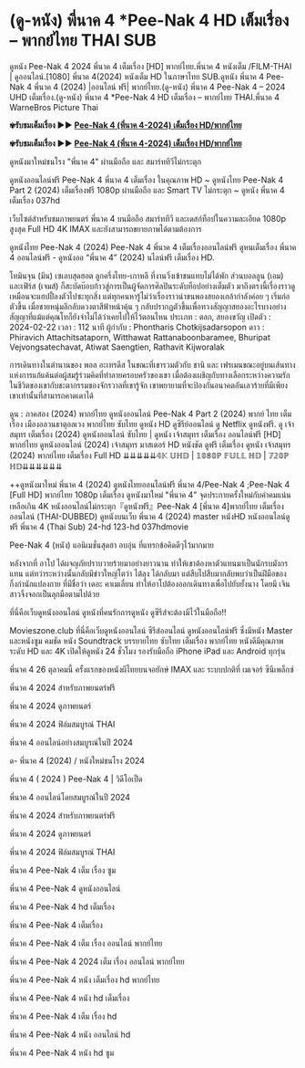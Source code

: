 <h1>(ดู-หนัง) พี่นาค 4 *Pee-Nak 4  HD เต็มเรื่อง – พากย์ไทย THAI SUB
</h1>

ดูหนัง Pee-Nak 4  2024 พี่นาค 4 เต็มเรื่อง [HD] พากย์ไทย.พี่นาค 4 หนังเต็ม /FILM-THAI | ดูออนไลน์.[1080] พี่นาค 4(2024) หนังเต็ม HD ในภาษาไทย SUB.ดูหนัง พี่นาค 4 Pee-Nak 4  พี่นาค 4 (2024) |ออนไลน์ ฟรี| พากย์ไทย.(ดู-หนัง) พี่นาค 4 Pee-Nak 4  – 2024 UHD เต็มเรื่อง.(ดู-หนัง) พี่นาค 4 *Pee-Nak 4  HD เต็มเรื่อง – พากย์ไทย THAI.พี่นาค 4 WarneBros Picture Thai

**✾รับชมเต็มเรื่อง ▶▶ [Pee-Nak 4  (พี่นาค 4-2024) เต็มเรื่อง HD/พากย์ไทย](https://123cinephilejourney.xyz/th/movie/1172533/4)**

**✾รับชมเต็มเรื่อง ▶▶ [Pee-Nak 4  (พี่นาค 4-2024) เต็มเรื่อง HD/พากย์ไทย](https://123cinephilejourney.xyz/th/movie/1172533/4)**

ดูหนังมาใหม่ชนโรง "พี่นาค 4" ผ่านมือถือ และ สมาร์ททีวีไม่กระตุก

ดูหนังออนไลน์ฟรี Pee-Nak 4  พี่นาค 4 เต็มเรื่อง ในคุณภาพ HD ~ ดูหนังไทย Pee-Nak 4  Part 2 (2024) เต็มเรื่องฟรี 1080p ผ่านมือถือ และ Smart TV ไม่กระตุก ~ ดูหนัง พี่นาค 4 เต็มเรื่อง 037hd

เว็บไซต์สำหรับชมภาพยนตร์ พี่นาค 4 บนมือถือ สมาร์ททีวี และเดสก์ท็อปในความละเอียด 1080p สูงสุด Full HD 4K IMAX และยังสามารถขยายภาพได้ตามต้องการ

ดูหนังไทย Pee-Nak 4  (2024) Pee-Nak 4  พี่นาค 4 เต็มเรื่องออนไลน์ฟรี ดูหนเต็มเรื่อง พี่นาค 4 ออนไลน์ฟรี - ดูหนังออ “พี่นาค 4” (2024) นไลน์ฟรี เต็มเรื่อง HD.


โทมินจุน (มีน) เซเลบสุดฮอต ลูกครึ่งไทย-เกาหลี ที่งานวิ่งเข้าชนแทบไม่ได้พัก ส่วนบอลลูน (เอม) และเฟิร์ส (เจมส์) ก็สะบัดบ๊อบก้าวสู่การเป็นผู้จัดการศิลปินระดับท็อปอย่างเต็มตัว มาถึงตรงนี้เรื่องราวดูเหมือนจะแฮปปี้ลงตัวไปซะทุกสิ่ง แต่ทุกคนหารู้ไม่ว่าเรื่องราวน่าขนพองสยองเกล้ากำลังค่อย ๆ เริ่มก่อตัวขึ้น เมื่อชายหนุ่มลึกลับดวงตาสีฟ้าหน้าคุ้น ๆ กลับปรากฏตัวขึ้นเพื่อทวงสัญญาสยองอะไรบางอย่าง สัญญาที่แม้แต่คุณโทก็ยังจำไม่ได้ว่าเคยไปให้ไว้ตอนไหน
 ประเภท : ตลก, สยองขวัญ
 เปิดตัว : 2024-02-22
 เวลา : 112 นาที
 ผู้กำกับ : Phontharis Chotkijsadarsopon
 ดาว : Phiravich Attachitsataporn, Witthawat Rattanaboonbaramee, Bhuripat Vejvongsatechavat, Atiwat Saengtien, Rathavit Kijworalak


การเดินทางในตำนานของ พอล อะเทรดีส ในขณะที่เขารวมตัวกับ ชานิ และ เฟรเมนขณะอยู่บนเส้นทางแห่งการแก้แค้นต่อผู้สมรู้ร่วมคิดที่ทำลายครอบครัวของเขา เมื่อต้องเผชิญกับทางเลือกระหว่างความรักในชีวิตของเขากับชะตากรรมของจักรวาลที่เขารู้จัก เขาพยายามที่จะป้องกันอนาคตอันเลวร้ายที่มีเพียงเขาเท่านั้นที่สามารถคาดเดาได้

ดูน : ภาคสอง (2024) พากย์ไทย ดูหนังออนไลน์ Pee-Nak 4  Part 2 (2024) พากย์ ไทย เต็ม เรื่อง เมืองอลวนธาตุอลเวง พากย์ไทย ซับไทย ดูหนัง HD ดูซีรีย์ออนไลน์ ดู Netflix ดูหนังฟรี. ดู เจ้าสมุทร เต็มเรื่อง (2024) ดูหนังออนไลน์ ซับไทย | ดูหนัง เจ้าสมุทร เต็มเรื่อง ออนไลน์ฟรี [HD] พากย์ไทย ดูหนังออนไลน์ (2024) เจ้าสมุทร มาสเตอร์ HD หนังชัด ดูฟรี เต็มเรื่อง ดูหนัง เจ้าสมุทร (2024) พากย์ไทย เต็มเรื่อง Full HD ⇊⇊⇊⇊⇊𝟜𝕂 𝕌ℍ𝔻 | 𝟙𝟘𝟠𝟘ℙ 𝔽𝕌𝕃𝕃 ℍ𝔻 | 𝟟𝟚𝟘ℙ ℍ𝔻⇊⇊⇊⇊⇊⇊

++ดูหนังมาใหม่ พี่นาค 4 (2024) ดูหนังไทยออนไลน์ฟรี พี่นาค 4/Pee-Nak 4 ;Pee-Nak 4  [Full HD] พากย์ไทย 1080p เต็มเรื่อง ดูหนังมาใหม่ "พี่นาค 4" จุดประกายครั้งใหม่กับคำคมแน่นเหลือเกิน 4K หนังออนไลน์ไม่กระตุก『ดูหนังฟรี』Pee-Nak 4  [พี่นาค 4]พากย์ไทย เต็มเรื่อง ออนไลน์ (THAI-DUBBED) ดูหนังบนเว็บ พี่นาค 4 (2024) master หนังHD หนังออนไลน์ดูฟรี พี่นาค 4 (Thai Sub) 24-hd 123-hd 037hdmovie

Pee-Nak 4  (หนัง) แอนิเมชั่นสุดฮา อบอุ่น ที่แทรกข้อคิดดีๆไว้มากมาย

หลังจากที่ อาโป ได้ผจญภัยปราบวายร้ายมาอย่างยาวนาน ทำให้เขาต้องหาตัวแทนมาเป็นนักรบมังกรแทน แต่ทว่าระหว่างนั้นกลับมีข่าวใหญ่โตว่า ไต้ลุง ได้กลับมา แต่สืบไปสืบมากลับพบว่าเป็นฝีมือของกิ้งก่านักแปลงกาย ที่มีชื่อว่า เดอะ คาเมเลี่ยน ทำให้อาโปต้องออกเดินทางเพื่อไปยับยั้งนาง โดยมี เจิน สาวจิ้งจอกเป็นลุกมือตามไปด้วย

ที่นี่คือเว็บดูหนังออนไลน์ ดูหนังที่คนรักการดูหนัง ดูซีรีส์จะต้องมีไว้ในมือถือ!!

Movieszone.club ที่นี่คือเว็บดูหนังออนไลน์ ซีรีส์ออนไลน์ ดูหนังออนไลน์ฟรี ซึ่งมีหนัง Master และหนังซูม คมชัด หนัง Soundtrack บรรยายไทย ซับไทย เต็มเรื่อง พากย์ไทย หนังดีมีคุณภาพระดับ HD และ 4K เปิดให้ดูหนัง 24 ชั่วโมง รองรับมือถือ iPhone iPad และ Android ทุกรุ่น

พี่นาค 4 26 ตุลาคมนี้ ครั้งแรกของหนังผีไทยบนจอยักษ์ IMAX และ ระบบปกติที่ เมเจอร์ ซีนีเพล็กซ์

พี่นาค 4 2024 สำหรับภาพยนตร์ฟรี

พี่นาค 4 2024 ดูภาพยนตร์

พี่นาค 4 2024 ฟิล์มสมบูรณ์ THAI

พี่นาค 4 ออนไลน์อย่างสมบูรณ์ในปี 2024

ด- พี่นาค 4 (2024) / หนังใหม่ชนโรง 2024

พี่นาค 4 ( 2024 ) Pee-Nak 4  | วิดีโอเป็ด

พี่นาค 4 ออนไลน์โดยสมบูรณ์ในปี 2024

พี่นาค 4 2024 สำหรับภาพยนตร์ฟรี

พี่นาค 4 2024 ดูภาพยนตร์

พี่นาค 4 2024 ฟิล์มสมบูรณ์ THAI

พี่นาค 4 Pee-Nak 4  เต็ม เรื่อง ซูม

พี่นาค 4 Pee-Nak 4  ดูหนังออนไลน์

พี่นาค 4 Pee-Nak 4  hd เต็มเรื่อง

พี่นาค 4 Pee-Nak 4  เต็มเรื่อง

พี่นาค 4 Pee-Nak 4  เต็ม เรื่อง ออนไลน์ พากย์ไทย

พี่นาค 4 Pee-Nak 4  2024 เต็ม เรื่อง ออนไลน์ พากย์ไทย

พี่นาค 4 Pee-Nak 4  หนัง เต็มเรื่อง hd พากย์ไทย

พี่นาค 4 Pee-Nak 4  หนัง hd เต็มเรื่อง

พี่นาค 4 Pee-Nak 4  เต็ม เรื่อง hd

พี่นาค 4 Pee-Nak 4  หนัง ออนไลน์ hd

พี่นาค 4 Pee-Nak 4  หนัง hd ซูม
